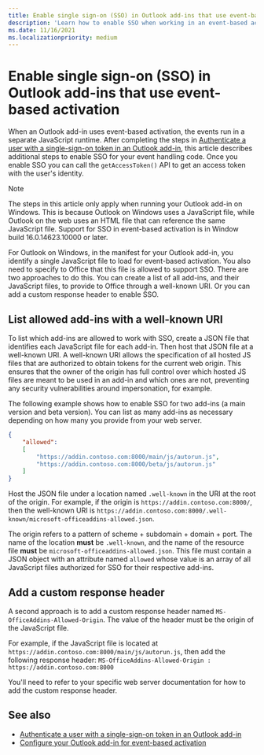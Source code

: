 ```yaml
---
title: Enable single sign-on (SSO) in Outlook add-ins that use event-based activation
description: 'Learn how to enable SSO when working in an event-based activation add-in'
ms.date: 11/16/2021
ms.localizationpriority: medium
---
```


# Enable single sign-on (SSO) in Outlook add-ins that use event-based activation

When an Outlook add-in uses event-based activation, the events run in a separate JavaScript runtime. After completing the steps in [Authenticate a user with a single-sign-on token in an Outlook add-in](authenticate-a-user-with-an-sso-token.md), this article describes additional steps to enable SSO for your event handling code. Once you enable SSO you can call the `getAccessToken()` API to get an access token with the user's identity.

> [!NOTE]
> The steps in this article only apply when running your Outlook add-in on Windows. This is because Outlook on Windows uses a JavaScript file, while Outlook on the web uses an HTML file that can reference the same JavaScript file. Support for SSO in event-based activation is in Window build 16.0.14623.10000 or later.

For Outlook on Windows, in the manifest for your Outlook add-in, you identify a single JavaScript file to load for event-based activation. You also need to specify to Office that this file is allowed to support SSO. There are two approaches to do this. You can create a list of all add-ins, and their JavaScript files, to provide to Office through a well-known URI. Or you can add a custom response header to enable SSO.

## List allowed add-ins with a well-known URI

To list which add-ins are allowed to work with SSO, create a JSON file that identifies each JavaScript file for each add-in. Then host that JSON file at a well-known URI. A well-known URI allows the specification of all hosted JS files that are authorized to obtain tokens for the current web origin. This ensures that the owner of the origin has full control over which hosted JS files are meant to be used in an add-in and which ones are not, preventing any security vulnerabilities around impersonation, for example.

The following example shows how to enable SSO for two add-ins (a main version and beta version). You can list as many add-ins as necessary depending on how many you provide from your web server.

```json
{
    "allowed":
    [
        "https://addin.contoso.com:8000/main/js/autorun.js",
        "https://addin.contoso.com:8000/beta/js/autorun.js"
    ]
}
```

Host the JSON file under a location named `.well-known` in the URI at the root of the origin. For example, if the origin is `https://addin.contoso.com:8000/`, then the well-known URI is `https://addin.contoso.com:8000/.well-known/microsoft-officeaddins-allowed.json`.

The origin refers to a pattern of scheme + subdomain + domain + port. The name of the location **must** be `.well-known`, and the name of the resource file **must** be `microsoft-officeaddins-allowed.json`. This file must contain a JSON object with an attribute named `allowed` whose value is an array of all JavaScript files authorized for SSO for their respective add-ins.

## Add a custom response header

A second approach is to add a custom response header named `MS-OfficeAddins-Allowed-Origin`. The value of the header must be the origin of the JavaScript file.

For example, if the JavaScript file is located at `https://addin.contoso.com:8000/main/js/autorun.js`, then add the following response header:
`MS-OfficeAddins-Allowed-Origin : https://addin.contoso.com:8000`

You'll need to refer to your specific web server documentation for how to add the custom response header.

## See also

- [Authenticate a user with a single-sign-on token in an Outlook add-in](authenticate-a-user-with-an-sso-token.md)
- [Configure your Outlook add-in for event-based activation](autolaunch.md)
